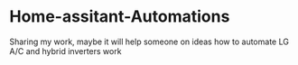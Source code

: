 # Home-assitant-Automations
Sharing my work, maybe it will help someone on ideas how to automate LG A/C and hybrid inverters work
